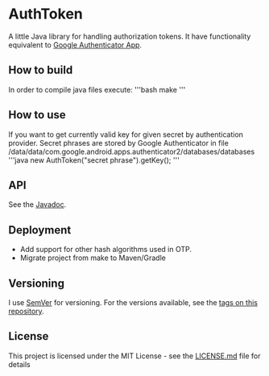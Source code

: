 # AuthToken

A little Java library for handling authorization tokens.
It have functionality equivalent to [Google Authenticator App](https://play.google.com/store/apps/details?id=com.google.android.apps.authenticator2).

## How to build

In order to compile java files execute:
'''bash
make
'''

## How to use

If you want to get currently valid key for given secret by authentication provider.
Secret phrases are stored by Google Authenticator in file /data/data/com.google.android.apps.authenticator2/databases/databases
'''java
new AuthToken("secret phrase").getKey();
'''

## API

See the [Javadoc](https://github.com/tivian/auth-token/doc/index.html).

## Deployment

* Add support for other hash algorithms used in OTP.
* Migrate project from make to Maven/Gradle

## Versioning

I use [SemVer](http://semver.org/) for versioning. For the versions available, see the [tags on this repository](https://github.com/tivian/auth-token/tags).

## License

This project is licensed under the MIT License - see the [LICENSE.md](LICENSE.md) file for details